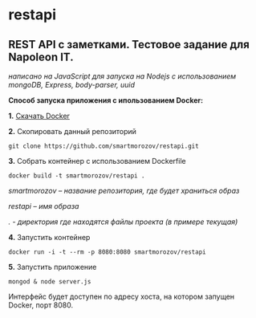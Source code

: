 # restapi
REST API с заметками. Тестовое задание для Napoleon IT.
---

_написано на JavaScript для запуска на Nodejs с использованием mongoDB, Express, body-parser, uuid_


**Cпособ запуска приложения с ипользованием Docker:**

**1.** [Скачать Docker](https://www.docker.com/community-edition#/download)

**2.** Скопировать данный репозиторий 

`git clone https://github.com/smartmorozov/restapi.git`

**3.** Собрать контейнер с использованием Dockerfile

`docker build -t smartmorozov/restapi .`

_smartmorozov – название репозитория, где будет храниться образ_

_restapi – имя образа_

_. - директория где находятся файлы проекта (в примере текущая)_

**4.** Запустить контейнер

`docker run -i -t --rm -p 8080:8080 smartmorozov/restapi`

**5.** Запустить приложение 

`mongod & node server.js`

Интерфейс будет доступен по адресу хоста, на котором запущен Docker, порт 8080.
